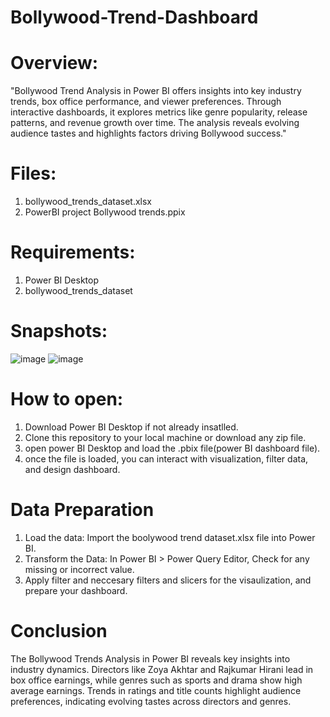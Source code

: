 # Bollywood-Trend-Dashboard
# Overview:

"Bollywood Trend Analysis in Power BI offers insights into key industry trends, box office performance, and viewer preferences. Through interactive dashboards, it explores metrics like genre popularity, release patterns, and revenue growth over time. The analysis reveals evolving audience tastes and highlights factors driving Bollywood success."

# Files:
1. bollywood_trends_dataset.xlsx
2. PowerBI project Bollywood trends.ppix

# Requirements:
1. Power BI Desktop
2. bollywood_trends_dataset


# Snapshots:
![image](https://github.com/user-attachments/assets/c44414ff-1926-42b1-a257-7e413098182b)
![image](https://github.com/user-attachments/assets/2841d304-a9e5-44a2-99ae-174456910f55)


# How to open:
1. Download Power BI Desktop if not already insatlled.
2. Clone this repository to your local machine or download any zip file.
3. open power BI Desktop and load the .pbix file(power BI dashboard file).
4. once the file is loaded, you can interact with visualization, filter data, and design dashboard.

# Data Preparation
1. Load the data: Import the boolywood trend dataset.xlsx file into Power BI.
2. Transform the Data: In Power BI > Power Query Editor, Check for any missing or incorrect value.
3. Apply filter and neccesary filters and slicers for the visaulization, and prepare your dashboard.

 # Conclusion
 The Bollywood Trends Analysis in Power BI reveals key insights into industry dynamics. Directors like Zoya Akhtar and Rajkumar Hirani lead in box office earnings, while genres such as sports and drama show high average earnings. Trends in ratings and title counts highlight audience preferences, indicating evolving tastes across directors and genres.
   
   



